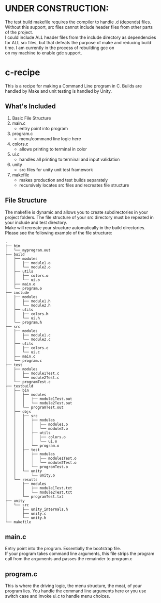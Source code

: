 # UNDER CONSTRUCTION: 
The test build makefile requires the compiler to handle .d (depends) files.  Without this support, src files cannot include header files from other parts of the project.  
I could include ALL header files from the include directory as dependencies for ALL src files, but that defeats the purpose of make and reducing build time.  I am currently in the process of rebuilding gcc on  
on my machine to enable gdc support.
# c-recipe
This is a recipe for making a Command Line program in C.  Builds are handled by Make and unit testing is handled by Unity.

## What's Included  
1. Basic File Structure
2. main.c
   * entry point into program
3. program.c
   * menu/command line logic here
4. colors.c
   * allows printing to terminal in color
5. ui.c
   * handles all printing to terminal and input validation
4. unity
   * src files for unity unit test framework
5. makefile
   * makes production and test builds separately
   * recursively locates src files and recreates file structure

## File Structure
The makefile is dynamic and allows you to create subdirectories in your project folders.  The file structure of your src directory must be repeated in your include and test directory.  
Make will recreate your structure automatically in the build directories.  
Please see the following example of the file structure:  
```
.
├── bin
│   └── myprogram.out
├── build
│   ├── modules
│   │   ├── module1.o
│   │   └── module2.o
│   ├── utils
│   │   ├── colors.o
│   │   └── ui.o
│   ├── main.o
│   └── program.o
├── include
│   ├── modules
│   │   ├── module1.h
│   │   └── module2.h 
│   ├── utils
│   │   ├── colors.h
│   │   └── ui.h
│   └── program.h
├── src
│   ├── modules
│   │   ├── module1.c
│   │   └── module2.c
│   ├── utils
│   │   ├── colors.c
│   │   └── ui.c
│   ├── main.c
│   └── program.c
├── test
│   ├── modules
│   │   ├── module1Test.c
│   │   └── module2Test.c
│   └── programTest.c
├── testbuild
│   ├── bin
│   │   ├── modules
│   │   │   ├── module1Test.out
│   │   │   └── module2Test.out
│   │   └── programTest.out
│   ├── objs
│   │   ├── src
│   │   │   ├── modules
│   │   │   │   ├── module1.o
│   │   │   │   └── module2.o
│   │   │   ├── utils
│   │   │   │   ├── colors.o
│   │   │   │   └── ui.o
│   │   │   └── program.o
│   │   ├── test
│   │   │   ├── modules
│   │   │   │   ├── module1Test.o
│   │   │   │   └── module2Test.o
│   │   │   └── programTest.o
│   │   └── unity
│   │       └── unity.o
│   └── results
│       ├── modules
│       │   ├── module1Test.txt
│       │   └── module2Test.txt
│       └── programTest.txt
├── unity
│   └── src
│       ├── unity_internals.h
│       ├── unity.c
│       └── unity.h
└── makefile

```

## main.c
Entry point into the program.  Essentially the bootstrap file.  
If your program takes command line arguments, this file strips the program call from the arguments and passes the remainder to program.c

## program.c
This is where the driving logic, the menu structure, the meat, of your program lies.  You handle the command line arguments here or you use switch case and invoke ui.c to handle menu choices.
